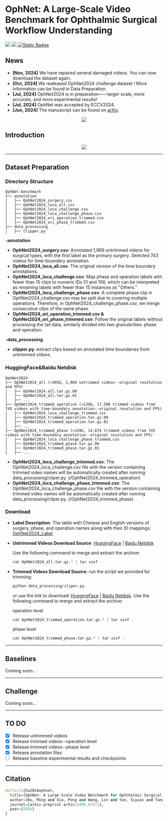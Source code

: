 # OphNet: A Large-Scale Video Benchmark for Ophthalmic Surgical Workflow Understanding

<a href='https://minghu0830.github.io/OphNet-benchmark/'><img src='https://img.shields.io/badge/Project-Page-Green'></a>  <a href='https://arxiv.org/pdf/2406.07471'><img src='https://img.shields.io/badge/Paper-Arxiv-red'></a> [![Static Badge](https://img.shields.io/badge/HF-yellow?logoColor=violet&label=%F0%9F%A4%97%20Dataset%20)](https://huggingface.co/datasets/xioamiyh/OphNet2024)


## News
* **[Nov, 2024]** We have repaired several damaged videos. You can now download the dataset again.
* **[Oct, 2024]** We realeased OphNet2024 challenge dataset ! More information can be found in Data Preparation.
* **[Jul, 2024]** OphNet2024 is in preparation——larger scale, more accurate, and more experimental results!
* **[Jul, 2024]** OphNet was accepted by ECCV2024.
* **[Jun, 2024]** The manuscript can be found on [arXiv](https://arxiv.org/pdf/2406.07471).

<p align="center">
    <img src="./image/logo.gif"/> <br />
</p>

## Introduction
<!--Surgical scene perception via videos is critical for advancing robotic surgery, telesurgery, and AI-assisted surgery, particularly in ophthalmology. However, the scarcity of diverse and richly annotated video datasets has hindered the development of intelligent systems for surgical workflow analysis. Existing datasets face challenges such as small scale, lack of diversity in surgery and phase categories, and absence of time-localized annotations. These limitations impede action understanding and model generalization validation in complex and diverse real-world surgical scenarios. To address this gap, we introduce OphNet, a large-scale, expert-annotated video benchmark for ophthalmic surgical workflow understanding. OphNet features: 1) A diverse collection of 2,278 surgical videos spanning 66 types of cataract, glaucoma, and corneal surgeries, with detailed annotations for 102 unique surgical phases and 150 fine-grained operations. 2) Sequential and hierarchical annotations for each surgery, phase, and operation, enabling comprehensive understanding and improved interpretability. 3) Time-localized annotations, facilitating temporal localization and prediction tasks within surgical workflows. With approximately 205 hours of surgical videos, OphNet is about 20 times larger than the largest existing surgical workflow analysis benchmark.-->
<p align="center">
    <img src="./image/loca.png"/> <br />
</p>

------------------------------------
## Dataset Preparation
### Directory Structure
```
OphNet-benchmark
├── annotation
│   ├── OphNet2024_surgery.csv
│   ├── OphNet2024_loca_all.csv
│   ├── OphNet2024_loca_challenge.csv
│   ├── OphNet2024_loca_challenge_phase.csv
│   ├── OphNet2024_ori_operation_trimmed.csv
│   ├── OphNet2024_ori_phase_trimmed.csv
├── data_processing
│   ├── clipper.py
```
-**annotation**
*  **OphNet2024_surgery.csv**: Annotated 1,969 untrimmed videos for surgical types, with the first label as the primary surgery. Selected 743 videos for time-boundary annotation.
*  **OphNet2024_loca_all.csv**: The original version of the time boundary annotations.
*  **OphNet2024_loca_challenge.csv**: Map phase and operation labels with fewer than 15 clips to numeric IDs 51 and 106, which can be interpreted as renaming labels with fewer than 15 instances as "Others."
*  **OphNet2024_loca_challenge_phase.csv**: A complete phase clip in OphNet2024_challenge.csv may be split due to covering multiple operations. Therefore, in OphNet2024_challenge_phase.csv, we merge consecutive clips of the same phase.
*  **OphNet2024_ori_operation_trimmed.csv & OphNet2024_ori_phase_trimmed.csv**: Follow the original labels without processing the tail data, similarly divided into two granularities: phase and operation.
  
-**data_processing**
*  **clipper.py**: extract clips based on annotated time boundaries from untrimmed videos.

### HuggingFace&Baidu Netdisk
```
OphNet2024
├── OphNet2024_all (≈305G, 1,969 untrimmed videos--original resolution and FPS)
│   ├── OphNet2024_all.tar.gz.00
│   ├── OphNet2024_all.tar.gz.01
│   ├── ...
├── OphNet2024_trimmed_operation (≈139G, 17,508 trimmed videos from 743 videos with time-boundary annotation--original resolution and FPS)
│   ├── OphNet2024_loca_challenge_trimmed.csv
│   ├── OphNet2024_trimmed_operation.tar.gz.00
│   ├── OphNet2024_trimmed_operation.tar.gz.01
│   ├── ...
├── OphNet2024_trimmed_phase (≈139G, 14,674 trimmed videos from 743 videos with time-boundary annotation--original resolution and FPS)
│   ├── OphNet2024_loca_challenge_phase_trimmed.csv
│   ├── OphNet2024_trimmed_phase.tar.gz.00
│   ├── OphNet2024_trimmed_phase.tar.gz.01
│   ├── ...
```
*  **OphNet2024_loca_challenge_trimmed.csv**: The OphNet2024_loca_challenge.csv file with the version containing trimmed video names will be automatically created after running data_processing/cliper.py. (/OphNet2024_trimmed_operation)
*  **OphNet2024_loca_challenge_phase_trimmed.csv**: The OphNet2024_loca_challenge_phase.csv file with the version containing trimmed video names will be automatically created after running data_processing/cliper.py. (/OphNet2024_trimmed_phase)

### Download
*  **Label Description**: The table with Chinese and English versions of surgery, phase, and operation names along with their ID mappings: [OphNet2024_Label](https://docs.google.com/spreadsheets/d/1p5lURkth587-lxYwd6eOSmSxPpvIqvyuOKW-4B49PT0/edit?usp=sharing) 
*  **Untrimmed Videos Download Source**: [HuggingFace](https://huggingface.co/datasets/xioamiyh/OphNet2024) | [Baidu Netdisk](https://pan.baidu.com/s/1ajcOmPfFQKsA9QJuG5NzPw?pwd=3173)

     Use the following command to merge and extract the archive:
    ```python
    cat OphNet2024_all.tar.gz.* | tar xzvf -
    ```

*  **Trimmed Videos Download Source**: run the script we provided for trimming:
    ```python
    python data_processing/cliper.py
    ```
    
      or use the link to download: [HuggingFace](https://huggingface.co/datasets/xioamiyh/OphNet2024) | [Baidu Netdisk](https://pan.baidu.com/s/1ajcOmPfFQKsA9QJuG5NzPw?pwd=3173). Use the following command to merge and extract the archive:

   operation level
   ```python
   cat OphNet2024_trimmed_operation.tar.gz.* | tar xzvf -
   ```
    phase level
   ```python
   cat OphNet2024_trimmed_phase.tar.gz.* | tar xzvf -
   ```  
<!--Accessing the OphNet dataset requires an application. If you wish to access the full dataset, please submit an [access request](https://forms.gle/GhJyQDPUrE74jLy87) and adhere to the licensing agreement. We will send the data to your specified email address.
-->

------------------------------------
## Baselines
Coming soon...

------------------------------------
## Challenge
Coming soon...

------------------------------------
## TO DO 
- [x] Release untrimmed videos
- [x] Release trimmed videos--operation level
- [x] Release trimmed videos--phase level
- [x] Release annotation files
- [ ] Release baseline experimental results and checkpoints

------------------------------------
## Citation
```python
@article{hu2024ophnet,
  title={OphNet: A Large-Scale Video Benchmark for Ophthalmic Surgical Workflow Understanding},
  author={Hu, Ming and Xia, Peng and Wang, Lin and Yan, Siyuan and Tang, Feilong and Xu, Zhongxing and Luo, Yimin and Song, Kaimin and Leitner, Jurgen and Cheng, Xuelian and others},
  journal={arXiv preprint arXiv:2406.07471},
  year={2024}
}
```
